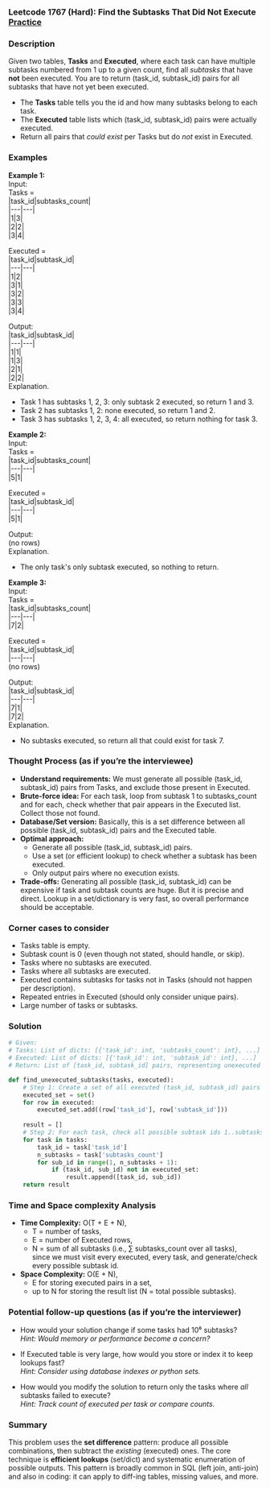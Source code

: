 ### Leetcode 1767 (Hard): Find the Subtasks That Did Not Execute [Practice](https://leetcode.com/problems/find-the-subtasks-that-did-not-execute)

### Description  
Given two tables, **Tasks** and **Executed**, where each task can have multiple subtasks numbered from 1 up to a given count, find all *subtasks* that have **not** been executed. You are to return (task\_id, subtask\_id) pairs for all subtasks that have not yet been executed.  
- The **Tasks** table tells you the id and how many subtasks belong to each task.  
- The **Executed** table lists which (task\_id, subtask\_id) pairs were actually executed.  
- Return all pairs that *could exist* per Tasks but do *not* exist in Executed.

### Examples  

**Example 1:**  
Input:  
Tasks =  
|task\_id|subtasks\_count|  
|---|---|  
|1|3|  
|2|2|  
|3|4|  

Executed =  
|task\_id|subtask\_id|  
|---|---|  
|1|2|  
|3|1|  
|3|2|  
|3|3|  
|3|4|  

Output:  
|task\_id|subtask\_id|  
|---|---|  
|1|1|  
|1|3|  
|2|1|  
|2|2|  
Explanation.  
- Task 1 has subtasks 1, 2, 3: only subtask 2 executed, so return 1 and 3.
- Task 2 has subtasks 1, 2: none executed, so return 1 and 2.
- Task 3 has subtasks 1, 2, 3, 4: all executed, so return nothing for task 3.

**Example 2:**  
Input:  
Tasks =  
|task\_id|subtasks\_count|  
|---|---|  
|5|1|  

Executed =  
|task\_id|subtask\_id|  
|---|---|  
|5|1|  

Output:  
(no rows)  
Explanation.  
- The only task's only subtask executed, so nothing to return.

**Example 3:**  
Input:  
Tasks =  
|task\_id|subtasks\_count|  
|---|---|  
|7|2|  

Executed =  
|task\_id|subtask\_id|  
|---|---|  
(no rows)  

Output:  
|task\_id|subtask\_id|  
|---|---|  
|7|1|  
|7|2|  
Explanation.  
- No subtasks executed, so return all that could exist for task 7.

### Thought Process (as if you’re the interviewee)  

- **Understand requirements:** We must generate all possible (task\_id, subtask\_id) pairs from Tasks, and exclude those present in Executed.
- **Brute-force idea:** For each task, loop from subtask 1 to subtasks\_count and for each, check whether that pair appears in the Executed list. Collect those not found.
- **Database/Set version:** Basically, this is a set difference between all possible (task\_id, subtask\_id) pairs and the Executed table.
- **Optimal approach:**  
    - Generate all possible (task\_id, subtask\_id) pairs.
    - Use a set (or efficient lookup) to check whether a subtask has been executed.
    - Only output pairs where no execution exists.
- **Trade-offs:** Generating all possible (task\_id, subtask\_id) can be expensive if task and subtask counts are huge. But it is precise and direct. Lookup in a set/dictionary is very fast, so overall performance should be acceptable.

### Corner cases to consider  
- Tasks table is empty.
- Subtask count is 0 (even though not stated, should handle, or skip).
- Tasks where no subtasks are executed.
- Tasks where all subtasks are executed.
- Executed contains subtasks for tasks not in Tasks (should not happen per description).
- Repeated entries in Executed (should only consider unique pairs).
- Large number of tasks or subtasks.

### Solution

```python
# Given:
# Tasks: List of dicts: [{'task_id': int, 'subtasks_count': int}, ...]
# Executed: List of dicts: [{'task_id': int, 'subtask_id': int}, ...]
# Return: List of [task_id, subtask_id] pairs, representing unexecuted subtasks

def find_unexecuted_subtasks(tasks, executed):
    # Step 1: Create a set of all executed (task_id, subtask_id) pairs for fast lookup
    executed_set = set()
    for row in executed:
        executed_set.add((row['task_id'], row['subtask_id']))
    
    result = []
    # Step 2: For each task, check all possible subtask ids 1..subtasks_count
    for task in tasks:
        task_id = task['task_id']
        n_subtasks = task['subtasks_count']
        for sub_id in range(1, n_subtasks + 1):
            if (task_id, sub_id) not in executed_set:
                result.append([task_id, sub_id])
    return result
```

### Time and Space complexity Analysis  

- **Time Complexity:** O(T + E + N),  
    - T = number of tasks,  
    - E = number of Executed rows,  
    - N = sum of all subtasks (i.e., ∑ subtasks\_count over all tasks),  
    since we must visit every executed, every task, and generate/check every possible subtask id.
- **Space Complexity:** O(E + N),  
    - E for storing executed pairs in a set,  
    - up to N for storing the result list (N = total possible subtasks).

### Potential follow-up questions (as if you’re the interviewer)  

- How would your solution change if some tasks had 10⁶ subtasks?  
  *Hint: Would memory or performance become a concern?*

- If Executed table is very large, how would you store or index it to keep lookups fast?  
  *Hint: Consider using database indexes or python sets.*

- How would you modify the solution to return only the tasks where *all* subtasks failed to execute?  
  *Hint: Track count of executed per task or compare counts.*

### Summary
This problem uses the **set difference** pattern: produce all possible combinations, then subtract the *existing* (executed) ones. The core technique is **efficient lookups** (set/dict) and systematic enumeration of possible outputs. This pattern is broadly common in SQL (left join, anti-join) and also in coding: it can apply to diff-ing tables, missing values, and more.
